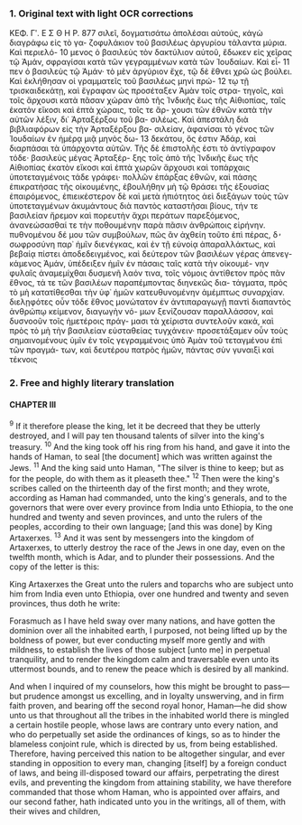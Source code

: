 ### 1. Original text with light OCR corrections

ΚΕΦ. Γʹ. Ε Σ Θ Η Ρ. 877
σιλεῖ, δογματισάτω ἀπολέσαι αὐτούς, κἀγὼ διαγράφω εἰς τὸ γα-
ζοφυλάκιον τοῦ βασιλέως ἀργυρίου τάλαντα μύρια. Καὶ περιελό- 10
μενος ὁ βασιλεὺς τὸν δακτύλιον αὐτοῦ, ἔδωκεν εἰς χεῖρας τῷ Ἀμάν,
σφραγίσαι κατὰ τῶν γεγραμμένων κατὰ τῶν Ἰουδαίων. Καὶ εἶ- 11
πεν ὁ βασιλεὺς τῷ Ἀμάν· τὸ μὲν ἀργύριον ἔχε, τῷ δὲ ἔθνει χρῶ
ὡς βούλει. Καὶ ἐκλήθησαν οἱ γραμματεῖς τοῦ βασιλέως μηνὶ πρώ- 12
τῳ τῇ τρισκαιδεκάτῃ, καὶ ἔγραφαν ὡς προσέταξεν Ἀμὰν τοῖς στρα-
τηγοῖς, καὶ τοῖς ἄρχουσι κατὰ πᾶσαν χώραν ἀπὸ τῆς Ἰνδικῆς ἕως
τῆς Αἰθιοπίας, ταῖς ἑκατὸν εἴκοσι καὶ ἑπτὰ χώραις, τοῖς τε ἄρ-
χουσι τῶν ἐθνῶν κατὰ τὴν αὐτῶν λέξιν, δι᾿ Ἀρταξέρξου τοῦ βα-
σιλέως. Καὶ ἀπεστάλη διὰ βιβλιαφόρων εἰς τὴν Ἀρταξέρξου βα-
σιλείαν, ἀφανίσαι τὸ γένος τῶν Ἰουδαίων ἐν ἡμέρᾳ μιᾷ μηνὸς δω- 13
δεκάτου, ὅς ἐστιν Ἀδάρ, καὶ διαρπάσαι τὰ ὑπάρχοντα αὐτῶν. Τῆς
δὲ ἐπιστολῆς ἐστι τὸ ἀντίγραφον τόδε· βασιλεὺς μέγας Ἀρταξέρ-
ξης τοῖς ἀπὸ τῆς Ἰνδικῆς ἕως τῆς Αἰθιοπίας ἑκατὸν εἴκοσι καὶ
ἑπτὰ χωρῶν ἄρχουσι καὶ τοπάρχαις ὑποτεταγμένοις τάδε γράφει·
πολλῶν ἐπάρξας ἐθνῶν, καὶ πάσης ἐπικρατήσας τῆς οἰκουμένης,
ἐβουλήθην μὴ τῷ θράσει τῆς ἐξουσίας ἐπαιρόμενος, ἐπιεικέστερον
δὲ καὶ μετὰ ἡπιότητος ἀεὶ διεξάγων τοὺς τῶν ὑποτεταγμένων
ἀκυμάντους διὰ παντὸς καταστῆσαι βίους, τήν τε βασιλείαν ἤρεμον
καὶ πορευτὴν ἄχρι περάτων παρεξόμενος, ἀνανεώσασθαί τε τὴν
ποθουμένην παρὰ πᾶσιν ἀνθρώποις εἰρήνην. πυθνομένου δέ μου
τῶν συμβούλων, πῶς ἂν ἀχθείη τοῦτο ἐπὶ πέρας, δ̓ σωφροσύνη
παρ᾿ ἡμῖν διενέγκας, καὶ ἐν τῇ εὐνοίᾳ ἀπαραλλάκτως, καὶ βεβαίᾳ
πίστει ἀποδεδειγμένος, καὶ δεύτερον τῶν βασιλέων γέρας ἀπενεγ-
κάμενος Ἀμάν, ὑπέδειξεν ἡμῖν ἐν πάσαις ταῖς κατὰ τὴν οἰκουμέ-
νην φυλαῖς ἀναμεμίχθαι δυσμενῆ λαόν τινα, τοῖς νόμοις ἀντίθετον
πρὸς πᾶν ἔθνος, τά τε τῶν βασιλέων παραπέμποντας διηνεκῶς δια-
τάγματα, πρὸς τὸ μὴ κατατίθεσθαι τὴν ὑφ᾿ ἡμῶν κατευθυνομένην
ἀμέμπτως συναρχίαν. διελῃφότες οὖν τόδε ἔθνος μονώτατον ἐν
ἀντιπαραγωγῇ παντὶ διαπαντὸς ἀνθρώπῳ κείμενον, διαγωγὴν νό-
μων ξενίζουσαν παραλλάσσον, καὶ δυσνοοῦν τοῖς ἡμετέροις πράγ-
μασι τὰ χείριστα συντελοῦν κακά, καὶ πρὸς τὸ μὴ τὴν βασιλείαν
εὐσταθείας τυγχάνειν· προσετάξαμεν οὖν τοὺς σημαινομένους ὑμῖν
ἐν τοῖς γεγραμμένοις ὑπὸ Ἀμὰν τοῦ τεταγμένου ἐπὶ τῶν πραγμά-
των, καὶ δευτέρου πατρὸς ἡμῶν, πάντας σὺν γυναιξὶ καὶ τέκνοις

### 2. Free and highly literary translation

#### CHAPTER III

<sup>9</sup> If it therefore please the king, let it be decreed that they be utterly destroyed, and I will pay ten thousand talents of silver into the king's treasury.
<sup>10</sup> And the king took off his ring from his hand, and gave it into the hands of Haman, to seal [the document] which was written against the Jews.
<sup>11</sup> And the king said unto Haman, "The silver is thine to keep; but as for the people, do with them as it pleaseth thee."
<sup>12</sup> Then were the king's scribes called on the thirteenth day of the first month; and they wrote, according as Haman had commanded, unto the king's generals, and to the governors that were over every province from India unto Ethiopia, to the one hundred and twenty and seven provinces, and unto the rulers of the peoples, according to their own language; [and this was done] by King Artaxerxes.
<sup>13</sup> And it was sent by messengers into the kingdom of Artaxerxes, to utterly destroy the race of the Jews in one day, even on the twelfth month, which is Adar, and to plunder their possessions. And the copy of the letter is this:

King Artaxerxes the Great unto the rulers and toparchs who are subject unto him from India even unto Ethiopia, over one hundred and twenty and seven provinces, thus doth he write:

Forasmuch as I have held sway over many nations, and have gotten the dominion over all the inhabited earth, I purposed, not being lifted up by the boldness of power, but ever conducting myself more gently and with mildness, to establish the lives of those subject [unto me] in perpetual tranquility, and to render the kingdom calm and traversable even unto its uttermost bounds, and to renew the peace which is desired by all mankind.

And when I inquired of my counselors, how this might be brought to pass—but prudence amongst us excelling, and in loyalty unswerving, and in firm faith proven, and bearing off the second royal honor, Haman—he did show unto us that throughout all the tribes in the inhabited world there is mingled a certain hostile people, whose laws are contrary unto every nation, and who do perpetually set aside the ordinances of kings, so as to hinder the blameless conjoint rule, which is directed by us, from being established. Therefore, having perceived this nation to be altogether singular, and ever standing in opposition to every man, changing [itself] by a foreign conduct of laws, and being ill-disposed toward our affairs, perpetrating the direst evils, and preventing the kingdom from attaining stability, we have therefore commanded that those whom Haman, who is appointed over affairs, and our second father, hath indicated unto you in the writings, all of them, with their wives and children,
